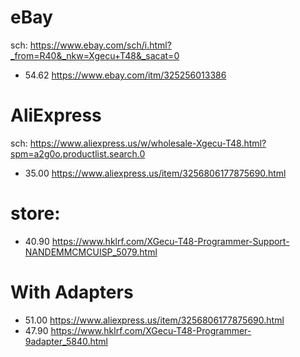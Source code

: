 # eBay
sch: https://www.ebay.com/sch/i.html?_from=R40&_nkw=Xgecu+T48&_sacat=0
- 54.62 https://www.ebay.com/itm/325256013386

# AliExpress
sch: https://www.aliexpress.us/w/wholesale-Xgecu-T48.html?spm=a2g0o.productlist.search.0
- 35.00 https://www.aliexpress.us/item/3256806177875690.html

# store:
- 40.90 https://www.hklrf.com/XGecu-T48-Programmer-Support-NANDEMMCMCUISP_5079.html

# With Adapters
- 51.00 https://www.aliexpress.us/item/3256806177875690.html
- 47.90 https://www.hklrf.com/XGecu-T48-Programmer-9adapter_5840.html
